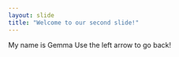 ```yaml
---
layout: slide
title: "Welcome to our second slide!"
---
```

My name is Gemma
Use the left arrow to go back!

